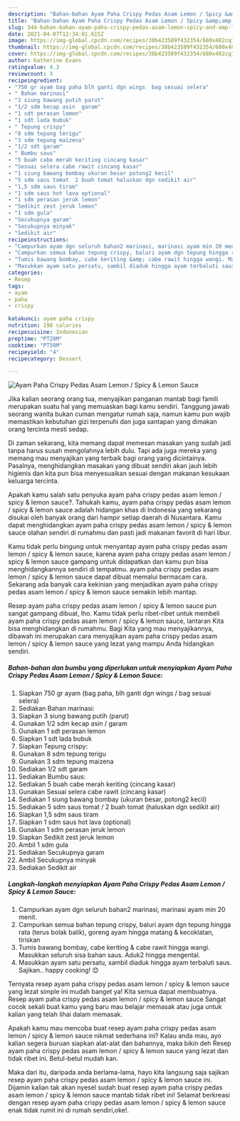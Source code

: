 ```yaml
---
description: "Bahan-bahan Ayam Paha Crispy Pedas Asam Lemon / Spicy &amp;amp; Lemon Sauce yang sedap dan Mudah Dibuat"
title: "Bahan-bahan Ayam Paha Crispy Pedas Asam Lemon / Spicy &amp;amp; Lemon Sauce yang sedap dan Mudah Dibuat"
slug: 344-bahan-bahan-ayam-paha-crispy-pedas-asam-lemon-spicy-and-amp-lemon-sauce-yang-sedap-dan-mudah-dibuat
date: 2021-04-07T12:34:01.615Z
image: https://img-global.cpcdn.com/recipes/38b423589f432354/680x482cq70/ayam-paha-crispy-pedas-asam-lemon-spicy-lemon-sauce-foto-resep-utama.jpg
thumbnail: https://img-global.cpcdn.com/recipes/38b423589f432354/680x482cq70/ayam-paha-crispy-pedas-asam-lemon-spicy-lemon-sauce-foto-resep-utama.jpg
cover: https://img-global.cpcdn.com/recipes/38b423589f432354/680x482cq70/ayam-paha-crispy-pedas-asam-lemon-spicy-lemon-sauce-foto-resep-utama.jpg
author: Katherine Evans
ratingvalue: 4.3
reviewcount: 3
recipeingredient:
- "750 gr ayam bag paha blh ganti dgn wings  bag sesuai selera"
- " Bahan marinasi"
- "3 siung bawang putih parut"
- "1/2 sdm kecap asin  garam"
- "1 sdt perasan lemon"
- "1 sdt lada bubuk"
- " Tepung crispy"
- "8 sdm tepung terigu"
- "3 sdm tepung maizena"
- "1/2 sdt garam"
- " Bumbu saus"
- "5 buah cabe merah keriting cincang kasar"
- "Sesuai selera cabe rawit cincang kasar"
- "1 siung bawang bombay ukuran besar potong2 kecil"
- "5 sdm saus tomat  2 buah tomat haluskan dgn sedikit air"
- "1,5 sdm saus tiram"
- "1 sdm saus hot lava optional"
- "1 sdm perasan jeruk lemon"
- "Sedikit zest jeruk lemon"
- "1 sdm gula"
- "Secukupnya garam"
- "Secukupnya minyak"
- "Sedikit air"
recipeinstructions:
- "Campurkan ayam dgn seluruh bahan2 marinasi, marinasi ayam min 20 menit."
- "Campurkan semua bahan tepung crispy, baluri ayam dgn tepung hingga rata (terus bolak balik), goreng ayam hingga matang &amp; kecoklatan, tiriskan"
- "Tumis bawang bombay, cabe keriting &amp; cabe rawit hingga wangi. Masukkan seluruh sisa bahan saus. Aduk2 hingga mengental."
- "Masukkan ayam satu persatu, sambil diaduk hingga ayam terbaluti saus. Sajikan.. happy cooking! 😊"
categories:
- Resep
tags:
- ayam
- paha
- crispy

katakunci: ayam paha crispy 
nutrition: 198 calories
recipecuisine: Indonesian
preptime: "PT28M"
cooktime: "PT50M"
recipeyield: "4"
recipecategory: Dessert

---
```



![Ayam Paha Crispy Pedas Asam Lemon / Spicy &amp; Lemon Sauce](https://img-global.cpcdn.com/recipes/38b423589f432354/680x482cq70/ayam-paha-crispy-pedas-asam-lemon-spicy-lemon-sauce-foto-resep-utama.jpg)

Jika kalian seorang orang tua, menyajikan panganan mantab bagi famili merupakan suatu hal yang memuaskan bagi kamu sendiri. Tanggung jawab seorang  wanita bukan cuman mengatur rumah saja, namun kamu pun wajib memastikan kebutuhan gizi terpenuhi dan juga santapan yang dimakan orang tercinta mesti sedap.

Di zaman  sekarang, kita memang dapat memesan masakan yang sudah jadi tanpa harus susah mengolahnya lebih dulu. Tapi ada juga mereka yang memang mau menyajikan yang terbaik bagi orang yang dicintainya. Pasalnya, menghidangkan masakan yang dibuat sendiri akan jauh lebih higienis dan kita pun bisa menyesuaikan sesuai dengan makanan kesukaan keluarga tercinta. 



Apakah kamu salah satu penyuka ayam paha crispy pedas asam lemon / spicy &amp; lemon sauce?. Tahukah kamu, ayam paha crispy pedas asam lemon / spicy &amp; lemon sauce adalah hidangan khas di Indonesia yang sekarang disukai oleh banyak orang dari hampir setiap daerah di Nusantara. Kamu dapat menghidangkan ayam paha crispy pedas asam lemon / spicy &amp; lemon sauce olahan sendiri di rumahmu dan pasti jadi makanan favorit di hari libur.

Kamu tidak perlu bingung untuk menyantap ayam paha crispy pedas asam lemon / spicy &amp; lemon sauce, karena ayam paha crispy pedas asam lemon / spicy &amp; lemon sauce gampang untuk didapatkan dan kamu pun bisa menghidangkannya sendiri di tempatmu. ayam paha crispy pedas asam lemon / spicy &amp; lemon sauce dapat dibuat memalui bermacam cara. Sekarang ada banyak cara kekinian yang menjadikan ayam paha crispy pedas asam lemon / spicy &amp; lemon sauce semakin lebih mantap.

Resep ayam paha crispy pedas asam lemon / spicy &amp; lemon sauce pun sangat gampang dibuat, lho. Kamu tidak perlu ribet-ribet untuk membeli ayam paha crispy pedas asam lemon / spicy &amp; lemon sauce, lantaran Kita bisa menghidangkan di rumahmu. Bagi Kita yang mau menyajikannya, dibawah ini merupakan cara menyajikan ayam paha crispy pedas asam lemon / spicy &amp; lemon sauce yang lezat yang mampu Anda hidangkan sendiri.

<!--inarticleads1-->

##### Bahan-bahan dan bumbu yang diperlukan untuk menyiapkan Ayam Paha Crispy Pedas Asam Lemon / Spicy &amp; Lemon Sauce:

1. Siapkan 750 gr ayam (bag paha, blh ganti dgn wings / bag sesuai selera)
1. Sediakan  Bahan marinasi:
1. Siapkan 3 siung bawang putih (parut)
1. Gunakan 1/2 sdm kecap asin / garam
1. Gunakan 1 sdt perasan lemon
1. Siapkan 1 sdt lada bubuk
1. Siapkan  Tepung crispy:
1. Gunakan 8 sdm tepung terigu
1. Gunakan 3 sdm tepung maizena
1. Sediakan 1/2 sdt garam
1. Sediakan  Bumbu saus:
1. Sediakan 5 buah cabe merah keriting (cincang kasar)
1. Gunakan Sesuai selera cabe rawit (cincang kasar)
1. Sediakan 1 siung bawang bombay (ukuran besar, potong2 kecil)
1. Sediakan 5 sdm saus tomat / 2 buah tomat (haluskan dgn sedikit air)
1. Siapkan 1,5 sdm saus tiram
1. Siapkan 1 sdm saus hot lava (optional)
1. Gunakan 1 sdm perasan jeruk lemon
1. Siapkan Sedikit zest jeruk lemon
1. Ambil 1 sdm gula
1. Sediakan Secukupnya garam
1. Ambil Secukupnya minyak
1. Sediakan Sedikit air




<!--inarticleads2-->

##### Langkah-langkah menyiapkan Ayam Paha Crispy Pedas Asam Lemon / Spicy &amp; Lemon Sauce:

1. Campurkan ayam dgn seluruh bahan2 marinasi, marinasi ayam min 20 menit.
1. Campurkan semua bahan tepung crispy, baluri ayam dgn tepung hingga rata (terus bolak balik), goreng ayam hingga matang &amp; kecoklatan, tiriskan
1. Tumis bawang bombay, cabe keriting &amp; cabe rawit hingga wangi. Masukkan seluruh sisa bahan saus. Aduk2 hingga mengental.
1. Masukkan ayam satu persatu, sambil diaduk hingga ayam terbaluti saus. Sajikan.. happy cooking! 😊




Ternyata resep ayam paha crispy pedas asam lemon / spicy &amp; lemon sauce yang lezat simple ini mudah banget ya! Kita semua dapat membuatnya. Resep ayam paha crispy pedas asam lemon / spicy &amp; lemon sauce Sangat cocok sekali buat kamu yang baru mau belajar memasak atau juga untuk kalian yang telah lihai dalam memasak.

Apakah kamu mau mencoba buat resep ayam paha crispy pedas asam lemon / spicy &amp; lemon sauce nikmat sederhana ini? Kalau anda mau, ayo kalian segera buruan siapkan alat-alat dan bahannya, maka bikin deh Resep ayam paha crispy pedas asam lemon / spicy &amp; lemon sauce yang lezat dan tidak ribet ini. Betul-betul mudah kan. 

Maka dari itu, daripada anda berlama-lama, hayo kita langsung saja sajikan resep ayam paha crispy pedas asam lemon / spicy &amp; lemon sauce ini. Dijamin kalian tak akan nyesel sudah buat resep ayam paha crispy pedas asam lemon / spicy &amp; lemon sauce mantab tidak ribet ini! Selamat berkreasi dengan resep ayam paha crispy pedas asam lemon / spicy &amp; lemon sauce enak tidak rumit ini di rumah sendiri,oke!.

